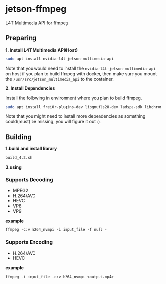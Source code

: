 # jetson-ffmpeg
L4T Multimedia API for ffmpeg

## Preparing

**1. Install L4T Multimedia API(Host)**

```bash
sudo apt install nvidia-l4t-jetson-multimedia-api
```
Note that you would need to install the `nvidia-l4t-jetson-multimedia-api` on host if you plan to build ffmpeg with docker, then make sure you mount the `/usr/src/jetson_multimedia_api` to the container.

**2. Install Dependencies**

Install the following in environment where you plan to build ffmpeg.

```bash
sudo apt install frei0r-plugins-dev libgnutls28-dev ladspa-sdk libchromaprint-dev libaom-dev liblilv-dev libiec61883-dev libraw1394-dev libraw1394-tools libavc1394-dev libavc1394-tools libcaca-dev libbs2b-dev libbs2b0 libass-dev libbluray-dev libbluray-doc libbluray-bin libcodec2-dev libgme-dev libdrm-dev libflite1 libgsm1-dev libmp3lame-dev libmysofa-dev libopenjp2-7-dev libopenmpt-dev libopus-dev libpulse-dev librsvg2-dev librubberband-dev libshine-dev libsnappy-dev libsoxr-dev libssh-dev libspeex-dev libtheora-dev libtwolame-dev libvidstab-dev libzmq3-dev libzvbi-dev libopenal-dev libvo-aacenc-dev libvo-amrwbenc-dev libvorbis-dev libvpx-dev libwavpack-dev libwebp-dev libx264-dev libx265-dev libxvidcore-dev libomxil-bellagio-dev libjack-dev libsdl2-dev flite1-dev libiec61883-dev libbluray-dev libdc1394-dev
```

Note that you might need to install more dependencies as something could(must) be missing, you will figure it out :).


## Building 

**1.build and install library**

```bash
build_4.2.sh
```

**3.using**

### Supports Decoding
  - MPEG2
  - H.264/AVC
  - HEVC
  - VP8
  - VP9
  
**example**

    ffmpeg -c:v h264_nvmpi -i input_file -f null -
	
### Supports Encoding
  - H.264/AVC
  - HEVC
  
**example**

    ffmpeg -i input_file -c:v h264_nvmpi <output.mp4>
